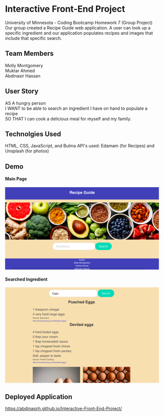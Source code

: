 # Interactive Front-End Project
University of Minnesota - Coding Bootcamp Homework 7 (Group Project)
Our group created a Recipe Guide web application. A user can look up a specific ingredient and our application populates recipes and images that include that specific search. 

## Team Members
Molly Montgomery <br>
Muktar Ahmed <br>
Abdinasir Hassan

## User Story
AS A hungry person <br>
I WANT to be able to search an ingredient I have on hand to populate a recipe <br>
SO THAT I can cook a delicious meal for myself and my family. 

## Technolgies Used
HTML, CSS, JavaScript, and Bulma
API's used: Edamam (for Recipes) and Unsplash (for photos)

## Demo
#### Main Page
![Main_Page](/assets/images/Main_Page.png "Main Page")<br>
#### Searched Ingredient
![Main_Page](/assets/images/Search.png "Search")

## Deployed Application
https://abdinasirh.github.io/Interactive-Front-End-Project/
